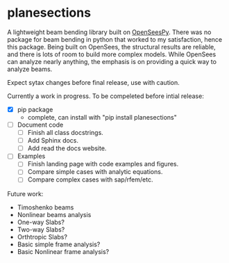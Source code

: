# planesections
A lightweight beam bending library built on [OpenSeesPy](https://github.com/zhuminjie/OpenSeesPy).
There was no package for beam bending in python that worked to my satisfaction, hence this package.
Being built on OpenSees, the structural results are reliable, and there is lots of room to build more complex models.
While OpenSees can analyze nearly anything, the emphasis is on providing a quick way to analyze beams.

Expect sytax changes before final release, use with caution.

Currently a work in progress. To be compeleted before intial release:
- [x] pip package
  -  complete, can install with "pip install planesections"
- [ ] Document code
  - [ ] Finish all class docstrings.
  - [ ] Add Sphinx docs.
  - [ ] Add read the docs website.
- [ ] Examples
  - [ ] Finish landing page with code examples and figures.
  - [ ] Compare simple cases with analytic equations.
  - [ ] Compare complex cases with sap/rfem/etc.

Future work:
 - Timoshenko beams
 - Nonlinear beams analysis
 - One-way Slabs?
 - Two-way Slabs?
 - Orthtropic Slabs?
 - Basic simple frame analysis?
 - Basic Nonlinear frame analysis?


